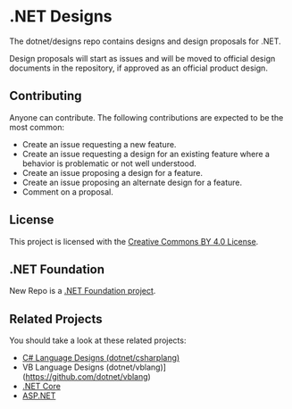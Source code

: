 # .NET Designs

The dotnet/designs repo contains designs and design proposals for .NET. 

Design proposals will start as issues and will be moved to official design documents in the repository, if approved as an official product design.

## Contributing

Anyone can contribute. The following contributions are expected to be the most common:

- Create an issue requesting a new feature.
- Create an issue requesting a design for an existing feature where a behavior is problematic or not well understood.
- Create an issue proposing a design for a feature.
- Create an issue proposing an alternate design for a feature.
- Comment on a proposal.

## License

This project is licensed with the [Creative Commons BY 4.0 License](LICENSE).

## .NET Foundation

New Repo is a [.NET Foundation project](https://dotnetfoundation.org/projects).

## Related Projects

You should take a look at these related projects:

- [C# Language Designs (dotnet/csharplang)](https://github.com/dotnet/csharplang)
- VB Language Designs (dotnet/vblang)](https://github.com/dotnet/vblang)
- [.NET Core](https://github.com/dotnet/core)
- [ASP.NET](https://github.com/aspnet)
